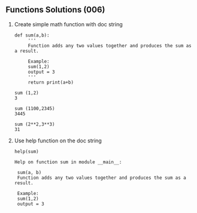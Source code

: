 ## Functions Solutions (006)

1. Create simple math function with doc string

       def sum(a,b):
            '''
            Function adds any two values together and produces the sum as a result.
        
            Example:
            sum(1,2)
            output = 3
            '''
            return print(a+b)

       sum (1,2)
       3

       sum (1100,2345)
       3445

       sum (2**2,3**3)
       31

2. Use help function on the doc string

       help(sum)

       Help on function sum in module __main__:
        
        sum(a, b)
        Function adds any two values together and produces the sum as a result.
        
        Example:
        sum(1,2)
        output = 3